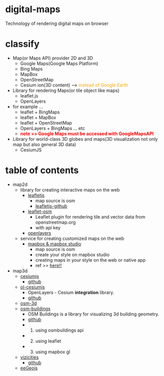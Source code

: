 # digital-maps
Technology of rendering digital maps on browser

# classify
- Map(or Maps API) provider 2D and 3D
  - Google Maps(Google Maps Platform)
  - Bing Maps
  - MapBox
  - OpenStreetMap
  - Cesium ion(3D content) --> <font color=orange>instead of Google Earth</font>
- Library for rendering Maps(or tile object like maps)
  - leaflet.js
  - OpenLayers
- for example ...
  - leaflet + BingMaps
  - leaflet + MapBox
  - leaflet + OpenStreetMap
  - OpenLayers + BingMaps ... etc
  - <strong><font color=red>note >> Google Maps must be accessed with GoogleMapsAPI</font></strong>
- Library for world-class 3D globes and maps(3D visualization not only map but also general 3D data)
  - CesiumJS

# table of contents
- map2d
  - library for creating interactive maps on the web
    - [leafletjs](https://leafletjs.com/)
      - map source is osm
      - [leafletjs-github](https://github.com/Leaflet/Leaflet)
    - [leaflet-osm](https://github.com/openstreetmap/leaflet-osm)
      - Leaflet plugin for rendering tile and vector data from openstreetmap.org
      - with api key
    - [openlayers](https://github.com/openlayers/openlayers)
  - service for creating customized maps on the web
    - [mapbox & mapbox studio](https://www.mapbox.com/)
      - map source is osm
      - create your style on mapbox studio
      - creating maps in your style on the web or native app
      - ref >> [here!!](https://paiza.hatenablog.com/entry/2017/12/07/JavaScript%E3%81%A7%E5%88%B6%E5%BE%A1%E3%81%A7%E3%81%8D%E3%82%8BWeb%E3%83%99%E3%83%BC%E3%82%B9%E3%81%AE%E4%B8%87%E8%83%BD%E3%83%9E%E3%83%83%E3%83%97%E3%82%A8%E3%83%87%E3%82%A3%E3%82%BF%E3%80%8CMapbox_Stud)
- map3d
  - [cesiumjs](https://cesiumjs.org/)
    - [github](https://github.com/AnalyticalGraphicsInc/cesium)
  - [ol-cesiumjs](https://openlayers.org/ol-cesium/)
    - OpenLayers - Cesium **integration** library.
    - [github](https://github.com/openlayers/ol-cesium)
  - [osm-3d](http://www.osm-3d.org/map.htm)
  - [osm-buildings](https://osmbuildings.org/)
    - OSM Buildings is a library for visualizing 3d building geometry.
    - [github](https://github.com/OSMBuildings/OSMBuildings)
    - 1. using osmbuildings api
    - 2. using leaflet
    - 3. using mapbox gl
  - [vizicities](http://ww.vizicities.com/)
    - [github](https://github.com/robhawkes/vizicities)
  - [eeGeojs](https://www.wrld3d.com/wrld.js/latest/docs/examples/)


